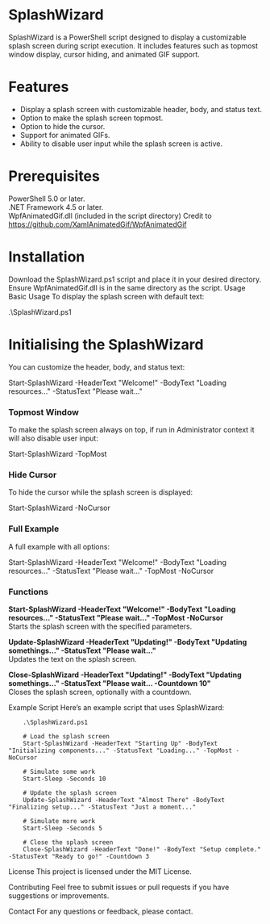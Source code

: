 # SplashWizard

SplashWizard is a PowerShell script designed to display a customizable splash screen during script execution. It includes features such as topmost window display, cursor hiding, and animated GIF support.

# Features
* Display a splash screen with customizable header, body, and status text.  
* Option to make the splash screen topmost.
* Option to hide the cursor.  
* Support for animated GIFs.  
* Ability to disable user input while the splash screen is active.  
# Prerequisites
PowerShell 5.0 or later.  
.NET Framework 4.5 or later.   
WpfAnimatedGif.dll (included in the script directory) Credit to https://github.com/XamlAnimatedGif/WpfAnimatedGif  
# Installation
Download the SplashWizard.ps1 script and place it in your desired directory.
Ensure WpfAnimatedGif.dll is in the same directory as the script.
Usage
Basic Usage
To display the splash screen with default text:

.\SplashWizard.ps1

# Initialising the SplashWizard
You can customize the header, body, and status text:

Start-SplashWizard -HeaderText "Welcome!" -BodyText "Loading resources..." -StatusText "Please wait..."

### Topmost Window  
To make the splash screen always on top, if run in Administrator context it will also disable user input:

Start-SplashWizard -TopMost

### Hide Cursor  
To hide the cursor while the splash screen is displayed:

Start-SplashWizard -NoCursor

### Full Example
A full example with all options:

Start-SplashWizard -HeaderText "Welcome!" -BodyText "Loading resources..." -StatusText "Please wait..." -TopMost -NoCursor

### Functions
**Start-SplashWizard -HeaderText "Welcome!" -BodyText "Loading resources..." -StatusText "Please wait..." -TopMost -NoCursor**  
Starts the splash screen with the specified parameters.
 

**Update-SplashWizard -HeaderText "Updating!" -BodyText "Updating somethings..." -StatusText "Please wait..."**  
Updates the text on the splash screen.

**Close-SplashWizard  -HeaderText "Updating!" -BodyText "Updating somethings..." -StatusText "Please wait... -Countdown 10"**  
Closes the splash screen, optionally with a countdown.

Example Script
Here’s an example script that uses SplashWizard: 

        .\SplashWizard.ps1

        # Load the splash screen
        Start-SplashWizard -HeaderText "Starting Up" -BodyText "Initializing components..." -StatusText "Loading..." -TopMost -NoCursor
        
        # Simulate some work
        Start-Sleep -Seconds 10
        
        # Update the splash screen
        Update-SplashWizard -HeaderText "Almost There" -BodyText "Finalizing setup..." -StatusText "Just a moment..."
        
        # Simulate more work
        Start-Sleep -Seconds 5
        
        # Close the splash screen
        Close-SplashWizard -HeaderText "Done!" -BodyText "Setup complete." -StatusText "Ready to go!" -Countdown 3

License
This project is licensed under the MIT License.

Contributing
Feel free to submit issues or pull requests if you have suggestions or improvements.

Contact
For any questions or feedback, please contact.
